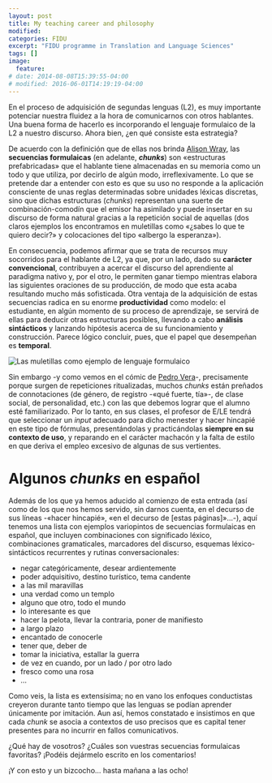 ```yaml
---
layout: post
title: My teaching career and philosophy
modified:
categories: FIDU
excerpt: "FIDU programme in Translation and Language Sciences"
tags: []
image:
  feature:
# date: 2014-08-08T15:39:55-04:00
# modified: 2016-06-01T14:19:19-04:00
---
```


En el proceso de adquisición de segundas lenguas (L2), es muy importante potenciar nuestra fluidez a la hora de comunicarnos con otros hablantes. Una buena forma de hacerlo es incorporando el lenguaje formulaico de la L2 a nuestro discurso. Ahora bien, ¿en qué consiste esta estrategia?

De acuerdo con la definición que de ellas nos brinda <a href="https://en.wikipedia.org/wiki/Alison_Wray" target="_blank">Alison Wray</a>, las **secuencias formulaicas** (en adelante, **_chunks_**) son «estructuras prefabricadas» que el hablante tiene almacenadas en su memoria como un todo y que utiliza, por decirlo de algún modo, irreflexivamente. Lo que se pretende dar a entender con esto es que su uso no responde a la aplicación consciente de unas reglas determinadas sobre unidades léxicas discretas, sino que dichas estructuras (_chunks_) representan una suerte de combinación-comodín que el emisor ha asimilado y puede insertar en su discurso de forma natural gracias a la repetición social de aquellas (dos claros ejemplos los encontramos en muletillas como «¿sabes lo que te quiero decir?» y colocaciones del tipo «albergo la esperanza»).

En consecuencia, podemos afirmar que se trata de recursos muy socorridos para el hablante de L2, ya que, por un lado, dado su **carácter convencional**, contribuyen a acercar el discurso del aprendiente al paradigma nativo y, por el otro, le permiten ganar tiempo mientras elabora las siguientes oraciones de su producción, de modo que esta acaba resultando mucho más sofisticada. Otra ventaja de la adquisición de estas secuencias radica en su enorme **productividad** como modelo: el estudiante, en algún momento de su proceso de aprendizaje, se servirá de ellas para deducir otras estructuras posibles, llevando a cabo **análisis sintácticos** y lanzando hipótesis acerca de su funcionamiento y construcción. Parece lógico concluir, pues, que el papel que desempeñan es **temporal**.

![Las muletillas como ejemplo de lenguaje formulaico](/images/muletillas.jpg)

Sin embargo -y como vemos en el cómic de <a href="https://es.wikipedia.org/wiki/Pedro_Vera" target="_blank">Pedro Vera</a>-, precisamente porque surgen de repeticiones ritualizadas, muchos _chunks_ están preñados de connotaciones (de género, de registro -«qué fuerte, tía»-, de clase social, de personalidad, etc.) con las que debemos lograr que el alumno esté familiarizado. Por lo tanto, en sus clases, el profesor de E/LE tendrá que seleccionar un _input_ adecuado para dicho menester y hacer hincapié en este tipo de fórmulas, presentándolas y practicándolas **siempre en su contexto de uso**, y reparando en el carácter machacón y la falta de estilo en que deriva el empleo excesivo de algunas de sus vertientes.


# Algunos _chunks_ en español

Además de los que ya hemos aducido al comienzo de esta entrada (así como de los que nos hemos servido, sin darnos cuenta, en el decurso de sus líneas -«hacer hincapié», «en el decurso de [estas páginas]»...-), aquí tenemos una lista con ejemplos variopintos de secuencias formulaicas en español, que incluyen combinaciones con significado léxico, combinaciones gramaticales, marcadores del discurso, esquemas léxico-sintácticos recurrentes y rutinas conversacionales:
* negar categóricamente, desear ardientemente
* poder adquisitivo, destino turístico, tema candente
* a las mil maravillas
* una verdad como un templo
* alguno que otro, todo el mundo
* lo interesante es que
* hacer la pelota, llevar la contraria, poner de manifiesto
* a largo plazo
* encantado de conocerle
* tener que, deber de
* tomar la iniciativa, estallar la guerra
* de vez en cuando, por un lado / por otro lado
* fresco como una rosa
* ...

Como veis, la lista es extensísima; no en vano los enfoques conductistas creyeron durante tanto tiempo que las lenguas se podían aprender únicamente por imitación. Aun así, hemos constatado e insistimos en que cada _chunk_ se asocia a contextos de uso precisos que es capital tener presentes para no incurrir en fallos comunicativos.

¿Qué hay de vosotros? ¿Cuáles son vuestras secuencias formulaicas favoritas? ¡Podéis dejármelo escrito en los comentarios!

¡Y con esto y un bizcocho... hasta mañana a las ocho!
